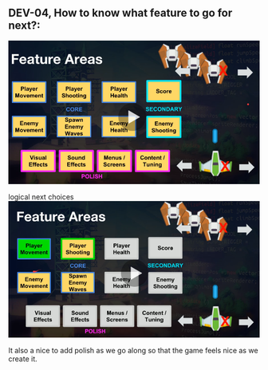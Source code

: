 ## DEV-04, How to know what feature to go for next?:

![](../images/DEV-04-A.png)

logical next choices
![](../images/DEV-04-B.png)

It also a nice to add polish as we go along so that the game feels nice as we create it.